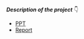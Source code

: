 ***Description of the project*** 👇
* [PPT](https://github.com/AparGarg99/English-Accent-Classification/blob/main/PPT.pptx)
* [Report](https://github.com/AparGarg99/English-Accent-Classification/blob/main/Report.pdf)
